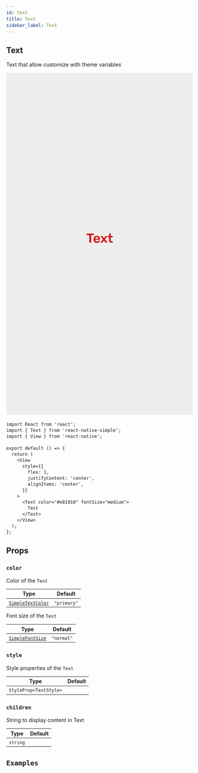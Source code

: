 ```yaml
---
id: text
title: Text
sidebar_label: Text
---
```


## Text

Text that allow customize with theme variables

![Text](assets/component-text.jpg)

```
import React from 'react';
import { Text } from 'react-native-simple';
import { View } from 'react-native';

export default () => {
  return (
    <View
      style={{
        flex: 1,
        justifyContent: 'center',
        alignItems: 'center',
      }}
    >
      <Text color="#e81010" fontSize="medium">
        Text
      </Text>
    </View>
  );
};

```

## Props

### `color`

Color of the `Text`

| Type                                  | Default     |
| ------------------------------------- | ----------- |
| [`SimpleTextColor`](customization.md) | `"primary"` |

Font size of the `Text`

| Type                                 | Default    |
| ------------------------------------ | ---------- |
| [`SimpleFontSize`](customization.md) | `"normal"` |

### `style`

Style properties of the `Text`

| Type                   | Default |
| ---------------------- | ------- |
| `StyleProp<TextStyle>` |         |

### `children`

String to display content in Text

| Type     | Default |
| -------- | ------- |
| `string` |         |

## `Examples`
